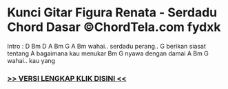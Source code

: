 
 # Kunci Gitar Figura Renata - Serdadu Chord Dasar ©ChordTela.com fydxk


Intro : D Bm D A Bm G A Bm wahai.. serdadu perang.. G berikan siasat tentang A bagaimana kau menukar Bm G nyawa dengan damai A Bm G wahai.. kau yang

###  <a href="https://shortlighzx.web.app?sq=Kunci Gitar Figura Renata - Serdadu Chord Dasar ©ChordTela.com"> >> VERSI LENGKAP KLIK DISINI << </a>
